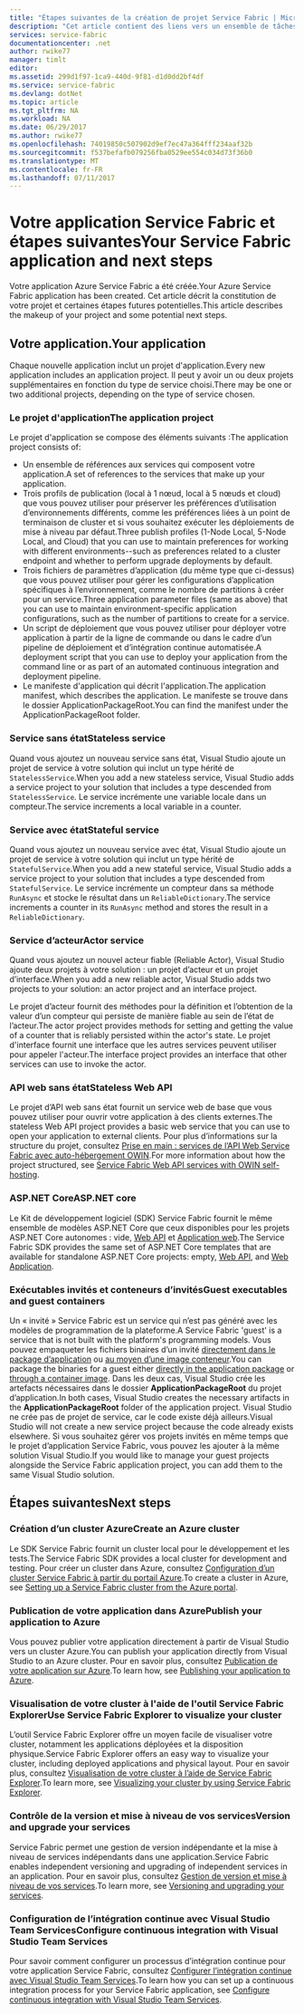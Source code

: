 ```yaml
---
title: "Étapes suivantes de la création de projet Service Fabric | Microsoft Docs"
description: "Cet article contient des liens vers un ensemble de tâches de développement de base pour Service Fabric."
services: service-fabric
documentationcenter: .net
author: rwike77
manager: timlt
editor: 
ms.assetid: 299d1f97-1ca9-440d-9f81-d1d0dd2bf4df
ms.service: service-fabric
ms.devlang: dotNet
ms.topic: article
ms.tgt_pltfrm: NA
ms.workload: NA
ms.date: 06/29/2017
ms.author: rwike77
ms.openlocfilehash: 74019850c507902d9ef7ec47a364fff234aaf32b
ms.sourcegitcommit: f537befafb079256fba0529ee554c034d73f36b0
ms.translationtype: MT
ms.contentlocale: fr-FR
ms.lasthandoff: 07/11/2017
---
```

# <a name="your-service-fabric-application-and-next-steps"></a><span data-ttu-id="62e4a-103">Votre application Service Fabric et étapes suivantes</span><span class="sxs-lookup"><span data-stu-id="62e4a-103">Your Service Fabric application and next steps</span></span>
<span data-ttu-id="62e4a-104">Votre application Azure Service Fabric a été créée.</span><span class="sxs-lookup"><span data-stu-id="62e4a-104">Your Azure Service Fabric application has been created.</span></span> <span data-ttu-id="62e4a-105">Cet article décrit la constitution de votre projet et certaines étapes futures potentielles.</span><span class="sxs-lookup"><span data-stu-id="62e4a-105">This article describes the makeup of your project and some potential next steps.</span></span>

## <a name="your-application"></a><span data-ttu-id="62e4a-106">Votre application.</span><span class="sxs-lookup"><span data-stu-id="62e4a-106">Your application</span></span>
<span data-ttu-id="62e4a-107">Chaque nouvelle application inclut un projet d'application.</span><span class="sxs-lookup"><span data-stu-id="62e4a-107">Every new application includes an application project.</span></span> <span data-ttu-id="62e4a-108">Il peut y avoir un ou deux projets supplémentaires en fonction du type de service choisi.</span><span class="sxs-lookup"><span data-stu-id="62e4a-108">There may be one or two additional projects, depending on the type of service chosen.</span></span>

### <a name="the-application-project"></a><span data-ttu-id="62e4a-109">Le projet d'application</span><span class="sxs-lookup"><span data-stu-id="62e4a-109">The application project</span></span>
<span data-ttu-id="62e4a-110">Le projet d'application se compose des éléments suivants :</span><span class="sxs-lookup"><span data-stu-id="62e4a-110">The application project consists of:</span></span>

* <span data-ttu-id="62e4a-111">Un ensemble de références aux services qui composent votre application.</span><span class="sxs-lookup"><span data-stu-id="62e4a-111">A set of references to the services that make up your application.</span></span>
* <span data-ttu-id="62e4a-112">Trois profils de publication (local à 1 nœud, local à 5 nœuds et cloud) que vous pouvez utiliser pour préserver les préférences d’utilisation d’environnements différents, comme les préférences liées à un point de terminaison de cluster et si vous souhaitez exécuter les déploiements de mise à niveau par défaut.</span><span class="sxs-lookup"><span data-stu-id="62e4a-112">Three publish profiles (1-Node Local, 5-Node Local, and Cloud) that you can use to maintain preferences for working with different environments--such as preferences related to a cluster endpoint and whether to perform upgrade deployments by default.</span></span>
* <span data-ttu-id="62e4a-113">Trois fichiers de paramètres d’application (du même type que ci-dessus) que vous pouvez utiliser pour gérer les configurations d’application spécifiques à l’environnement, comme le nombre de partitions à créer pour un service.</span><span class="sxs-lookup"><span data-stu-id="62e4a-113">Three application parameter files (same as above) that you can use to maintain environment-specific application configurations, such as the number of partitions to create for a service.</span></span>
* <span data-ttu-id="62e4a-114">Un script de déploiement que vous pouvez utiliser pour déployer votre application à partir de la ligne de commande ou dans le cadre d’un pipeline de déploiement et d’intégration continue automatisée.</span><span class="sxs-lookup"><span data-stu-id="62e4a-114">A deployment script that you can use to deploy your application from the command line or as part of an automated continuous integration and deployment pipeline.</span></span>
* <span data-ttu-id="62e4a-115">Le manifeste d'application qui décrit l'application.</span><span class="sxs-lookup"><span data-stu-id="62e4a-115">The application manifest, which describes the application.</span></span> <span data-ttu-id="62e4a-116">Le manifeste se trouve dans le dossier ApplicationPackageRoot.</span><span class="sxs-lookup"><span data-stu-id="62e4a-116">You can find the manifest under the ApplicationPackageRoot folder.</span></span>

### <a name="stateless-service"></a><span data-ttu-id="62e4a-117">Service sans état</span><span class="sxs-lookup"><span data-stu-id="62e4a-117">Stateless service</span></span>
<span data-ttu-id="62e4a-118">Quand vous ajoutez un nouveau service sans état, Visual Studio ajoute un projet de service à votre solution qui inclut un type hérité de `StatelessService`.</span><span class="sxs-lookup"><span data-stu-id="62e4a-118">When you add a new stateless service, Visual Studio adds a service project to your solution that includes a type descended from `StatelessService`.</span></span> <span data-ttu-id="62e4a-119">Le service incrémente une variable locale dans un compteur.</span><span class="sxs-lookup"><span data-stu-id="62e4a-119">The service increments a local variable in a counter.</span></span>

### <a name="stateful-service"></a><span data-ttu-id="62e4a-120">Service avec état</span><span class="sxs-lookup"><span data-stu-id="62e4a-120">Stateful service</span></span>
<span data-ttu-id="62e4a-121">Quand vous ajoutez un nouveau service avec état, Visual Studio ajoute un projet de service à votre solution qui inclut un type hérité de `StatefulService`.</span><span class="sxs-lookup"><span data-stu-id="62e4a-121">When you add a new stateful service, Visual Studio adds a service project to your solution that includes a type descended from `StatefulService`.</span></span> <span data-ttu-id="62e4a-122">Le service incrémente un compteur dans sa méthode `RunAsync` et stocke le résultat dans un `ReliableDictionary`.</span><span class="sxs-lookup"><span data-stu-id="62e4a-122">The service increments a counter in its `RunAsync` method and stores the result in a `ReliableDictionary`.</span></span>

### <a name="actor-service"></a><span data-ttu-id="62e4a-123">Service d’acteur</span><span class="sxs-lookup"><span data-stu-id="62e4a-123">Actor service</span></span>
<span data-ttu-id="62e4a-124">Quand vous ajoutez un nouvel acteur fiable (Reliable Actor), Visual Studio ajoute deux projets à votre solution : un projet d’acteur et un projet d’interface.</span><span class="sxs-lookup"><span data-stu-id="62e4a-124">When you add a new reliable actor, Visual Studio adds two projects to your solution: an actor project and an interface project.</span></span>

<span data-ttu-id="62e4a-125">Le projet d’acteur fournit des méthodes pour la définition et l’obtention de la valeur d’un compteur qui persiste de manière fiable au sein de l’état de l’acteur.</span><span class="sxs-lookup"><span data-stu-id="62e4a-125">The actor project provides methods for setting and getting the value of a counter that is reliably persisted within the actor's state.</span></span> <span data-ttu-id="62e4a-126">Le projet d'interface fournit une interface que les autres services peuvent utiliser pour appeler l'acteur.</span><span class="sxs-lookup"><span data-stu-id="62e4a-126">The interface project provides an interface that other services can use to invoke the actor.</span></span>

### <a name="stateless-web-api"></a><span data-ttu-id="62e4a-127">API web sans état</span><span class="sxs-lookup"><span data-stu-id="62e4a-127">Stateless Web API</span></span>
<span data-ttu-id="62e4a-128">Le projet d’API web sans état fournit un service web de base que vous pouvez utiliser pour ouvrir votre application à des clients externes.</span><span class="sxs-lookup"><span data-stu-id="62e4a-128">The stateless Web API project provides a basic web service that you can use to open your application to external clients.</span></span> <span data-ttu-id="62e4a-129">Pour plus d’informations sur la structure du projet, consultez [Prise en main : services de l’API Web Service Fabric avec auto-hébergement OWIN](service-fabric-reliable-services-communication-webapi.md).</span><span class="sxs-lookup"><span data-stu-id="62e4a-129">For more information about how the project structured, see [Service Fabric Web API services with OWIN self-hosting](service-fabric-reliable-services-communication-webapi.md).</span></span>


### <a name="aspnet-core"></a><span data-ttu-id="62e4a-130">ASP.NET Core</span><span class="sxs-lookup"><span data-stu-id="62e4a-130">ASP.NET core</span></span>
<span data-ttu-id="62e4a-131">Le Kit de développement logiciel (SDK) Service Fabric fournit le même ensemble de modèles ASP.NET Core que ceux disponibles pour les projets ASP.NET Core autonomes : vide, [Web API][aspnet-webapi] et [Application web][aspnet-webapp].</span><span class="sxs-lookup"><span data-stu-id="62e4a-131">The Service Fabric SDK provides the same set of ASP.NET Core templates that are available for standalone ASP.NET Core projects: empty, [Web API][aspnet-webapi], and [Web Application][aspnet-webapp].</span></span>

### <a name="guest-executables-and-guest-containers"></a><span data-ttu-id="62e4a-132">Exécutables invités et conteneurs d’invités</span><span class="sxs-lookup"><span data-stu-id="62e4a-132">Guest executables and guest containers</span></span>

<span data-ttu-id="62e4a-133">Un « invité » Service Fabric est un service qui n’est pas généré avec les modèles de programmation de la plateforme.</span><span class="sxs-lookup"><span data-stu-id="62e4a-133">A Service Fabric 'guest' is a service that is not built with the platform's programming models.</span></span> <span data-ttu-id="62e4a-134">Vous pouvez empaqueter les fichiers binaires d’un invité [directement dans le package d’application](service-fabric-deploy-existing-app.md) ou [au moyen d’une image conteneur](service-fabric-deploy-container.md).</span><span class="sxs-lookup"><span data-stu-id="62e4a-134">You can package the binaries for a guest either [directly in the application package](service-fabric-deploy-existing-app.md) or [through a container image](service-fabric-deploy-container.md).</span></span> <span data-ttu-id="62e4a-135">Dans les deux cas, Visual Studio crée les artefacts nécessaires dans le dossier **ApplicationPackageRoot** du projet d’application.</span><span class="sxs-lookup"><span data-stu-id="62e4a-135">In both cases, Visual Studio creates the necessary artifacts in the **ApplicationPackageRoot** folder of the application project.</span></span> <span data-ttu-id="62e4a-136">Visual Studio ne crée pas de projet de service, car le code existe déjà ailleurs.</span><span class="sxs-lookup"><span data-stu-id="62e4a-136">Visual Studio will not create a new service project because the code already exists elsewhere.</span></span> <span data-ttu-id="62e4a-137">Si vous souhaitez gérer vos projets invités en même temps que le projet d’application Service Fabric, vous pouvez les ajouter à la même solution Visual Studio.</span><span class="sxs-lookup"><span data-stu-id="62e4a-137">If you would like to manage your guest projects alongside the Service Fabric application project, you can add them to the same Visual Studio solution.</span></span>

## <a name="next-steps"></a><span data-ttu-id="62e4a-138">Étapes suivantes</span><span class="sxs-lookup"><span data-stu-id="62e4a-138">Next steps</span></span>
### <a name="create-an-azure-cluster"></a><span data-ttu-id="62e4a-139">Création d’un cluster Azure</span><span class="sxs-lookup"><span data-stu-id="62e4a-139">Create an Azure cluster</span></span>
<span data-ttu-id="62e4a-140">Le SDK Service Fabric fournit un cluster local pour le développement et les tests.</span><span class="sxs-lookup"><span data-stu-id="62e4a-140">The Service Fabric SDK provides a local cluster for development and testing.</span></span> <span data-ttu-id="62e4a-141">Pour créer un cluster dans Azure, consultez [Configuration d’un cluster Service Fabric à partir du portail Azure][create-cluster-in-portal].</span><span class="sxs-lookup"><span data-stu-id="62e4a-141">To create a cluster in Azure, see [Setting up a Service Fabric cluster from the Azure portal][create-cluster-in-portal].</span></span>

### <a name="publish-your-application-to-azure"></a><span data-ttu-id="62e4a-142">Publication de votre application dans Azure</span><span class="sxs-lookup"><span data-stu-id="62e4a-142">Publish your application to Azure</span></span>
<span data-ttu-id="62e4a-143">Vous pouvez publier votre application directement à partir de Visual Studio vers un cluster Azure.</span><span class="sxs-lookup"><span data-stu-id="62e4a-143">You can publish your application directly from Visual Studio to an Azure cluster.</span></span> <span data-ttu-id="62e4a-144">Pour en savoir plus, consultez [Publication de votre application sur Azure][publish-app-to-azure].</span><span class="sxs-lookup"><span data-stu-id="62e4a-144">To learn how, see [Publishing your application to Azure][publish-app-to-azure].</span></span>

### <a name="use-service-fabric-explorer-to-visualize-your-cluster"></a><span data-ttu-id="62e4a-145">Visualisation de votre cluster à l'aide de l'outil Service Fabric Explorer</span><span class="sxs-lookup"><span data-stu-id="62e4a-145">Use Service Fabric Explorer to visualize your cluster</span></span>
<span data-ttu-id="62e4a-146">L’outil Service Fabric Explorer offre un moyen facile de visualiser votre cluster, notamment les applications déployées et la disposition physique.</span><span class="sxs-lookup"><span data-stu-id="62e4a-146">Service Fabric Explorer offers an easy way to visualize your cluster, including deployed applications and physical layout.</span></span> <span data-ttu-id="62e4a-147">Pour en savoir plus, consultez [Visualisation de votre cluster à l’aide de Service Fabric Explorer][visualize-with-sfx].</span><span class="sxs-lookup"><span data-stu-id="62e4a-147">To learn more, see [Visualizing your cluster by using Service Fabric Explorer][visualize-with-sfx].</span></span>

### <a name="version-and-upgrade-your-services"></a><span data-ttu-id="62e4a-148">Contrôle de la version et mise à niveau de vos services</span><span class="sxs-lookup"><span data-stu-id="62e4a-148">Version and upgrade your services</span></span>
<span data-ttu-id="62e4a-149">Service Fabric permet une gestion de version indépendante et la mise à niveau de services indépendants dans une application.</span><span class="sxs-lookup"><span data-stu-id="62e4a-149">Service Fabric enables independent versioning and upgrading of independent services in an application.</span></span> <span data-ttu-id="62e4a-150">Pour en savoir plus, consultez [Gestion de version et mise à niveau de vos services][app-upgrade-tutorial].</span><span class="sxs-lookup"><span data-stu-id="62e4a-150">To learn more, see [Versioning and upgrading your services][app-upgrade-tutorial].</span></span>

### <a name="configure-continuous-integration-with-visual-studio-team-services"></a><span data-ttu-id="62e4a-151">Configuration de l’intégration continue avec Visual Studio Team Services</span><span class="sxs-lookup"><span data-stu-id="62e4a-151">Configure continuous integration with Visual Studio Team Services</span></span>
<span data-ttu-id="62e4a-152">Pour savoir comment configurer un processus d’intégration continue pour votre application Service Fabric, consultez [Configurer l’intégration continue avec Visual Studio Team Services][ci-with-vso].</span><span class="sxs-lookup"><span data-stu-id="62e4a-152">To learn how you can set up a continuous integration process for your Service Fabric application, see [Configure continuous integration with Visual Studio Team Services][ci-with-vso].</span></span>

<!-- Links -->
[add-web-frontend]: service-fabric-add-a-web-frontend.md
[create-cluster-in-portal]: service-fabric-cluster-creation-via-portal.md
[publish-app-to-azure]: service-fabric-publish-app-remote-cluster.md
[visualize-with-sfx]: service-fabric-visualizing-your-cluster.md
[ci-with-vso]: service-fabric-set-up-continuous-integration.md
[reliable-services-webapi]: service-fabric-reliable-services-communication-webapi.md
[app-upgrade-tutorial]: service-fabric-application-upgrade-tutorial.md
[aspnet-webapi]: https://docs.asp.net/en/latest/tutorials/first-web-api.html
[aspnet-webapp]: https://docs.asp.net/en/latest/tutorials/first-mvc-app/index.html
